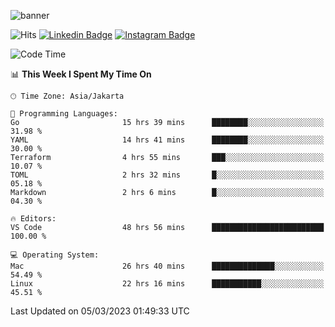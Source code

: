 ![banner](https://readme-typing-svg.herokuapp.com/?lines=Hello,+There!+👋;This+is+ryanbekhen....;Nice+to+meet+you!&center=false)

![Hits](https://hits.seeyoufarm.com/api/count/incr/badge.svg?url=https%3A%2F%2Fgithub.com%2Fryanbekhen%2Fhit-counter&count_bg=%2379C83D&title_bg=%23555555&icon=github.svg&icon_color=%23E7E7E7&title=Provile+views&edge_flat=true)
[![Linkedin Badge](https://img.shields.io/badge/-LinkedIn-0e76a8?style=flat-square&logo=Linkedin&logoColor=white)](https://linkedin.com/in/ryanbekhen)
[![Instagram Badge](https://img.shields.io/badge/-Instagram-e4405f?style=flat-square&logo=Instagram&logoColor=white)](https://instagram.com/ryanbekhen.dev/)

<!--START_SECTION:waka-->
![Code Time](http://img.shields.io/badge/Code%20Time-154%20hrs%2029%20mins-blue)

📊 **This Week I Spent My Time On** 

```text
🕑︎ Time Zone: Asia/Jakarta

💬 Programming Languages: 
Go                       15 hrs 39 mins      ████████░░░░░░░░░░░░░░░░░   31.98 % 
YAML                     14 hrs 41 mins      ████████░░░░░░░░░░░░░░░░░   30.00 % 
Terraform                4 hrs 55 mins       ███░░░░░░░░░░░░░░░░░░░░░░   10.07 % 
TOML                     2 hrs 32 mins       █░░░░░░░░░░░░░░░░░░░░░░░░   05.18 % 
Markdown                 2 hrs 6 mins        █░░░░░░░░░░░░░░░░░░░░░░░░   04.30 % 

🔥 Editors: 
VS Code                  48 hrs 56 mins      █████████████████████████   100.00 % 

💻 Operating System: 
Mac                      26 hrs 40 mins      ██████████████░░░░░░░░░░░   54.49 % 
Linux                    22 hrs 16 mins      ███████████░░░░░░░░░░░░░░   45.51 % 
```


 Last Updated on 05/03/2023 01:49:33 UTC
<!--END_SECTION:waka-->

